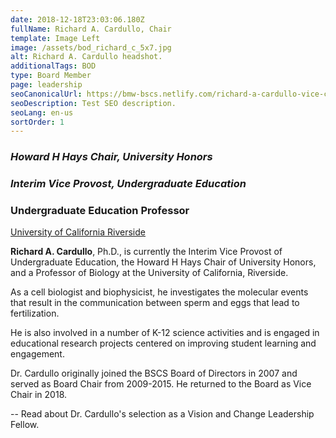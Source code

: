 ```yaml
---
date: 2018-12-18T23:03:06.180Z
fullName: Richard A. Cardullo, Chair
template: Image Left
image: /assets/bod_richard_c_5x7.jpg
alt: Richard A. Cardullo headshot.
additionalTags: BOD
type: Board Member
page: leadership
seoCanonicalUrl: https://bmw-bscs.netlify.com/richard-a-cardullo-vice-chair
seoDescription: Test SEO description.
seoLang: en-us
sortOrder: 1
---
```


### *Howard H Hays Chair, University Honors*

###  *Interim Vice Provost, Undergraduate Education*

### Undergraduate Education Professor
<a href="https://www.ucr.edu/" target="_blank" rel="noopener noreferrer">University of California Riverside</a>


**Richard A. Cardullo**, Ph.D., is currently the Interim Vice Provost of Undergraduate Education, the Howard H Hays Chair of University Honors, and a Professor of Biology at the University of California, Riverside.

As a cell biologist and biophysicist, he investigates the molecular events that result in the communication between sperm and eggs that lead to fertilization.

He is also involved in a number of K-12 science activities and is engaged in educational research projects centered on improving student learning and engagement.

Dr. Cardullo originally joined the BSCS Board of Directors in 2007 and served as Board Chair from 2009-2015. He returned to the Board as Vice Chair in 2018.

-- Read about Dr. Cardullo's selection as a Vision and Change Leadership Fellow.
